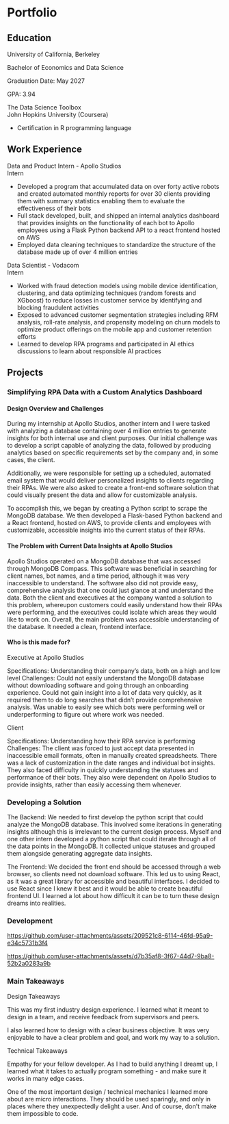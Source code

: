 # Portfolio

## Education
University of California, Berkeley

Bachelor of Economics and Data Science

Graduation Date: May 2027

GPA: 3.94

The Data Science Toolbox										
John Hopkins University (Coursera)
- Certification in R programming language 


## Work Experience
Data and Product Intern - Apollo Studios  						     
Intern	         			        							             
- Developed a program that accumulated data on over forty active robots and created automated monthly reports for over 30 clients providing them with summary statistics enabling them to evaluate the effectiveness of their bots
-	Full stack developed, built, and shipped an internal analytics dashboard that provides insights on the functionality of each bot to Apollo employees using a Flask Python backend API to a react frontend hosted on AWS
-	Employed data cleaning techniques to standardize the structure of the database made up of over 4 million entries

Data Scientist - Vodacom  
Intern
-	Worked with fraud detection models using mobile device identification, clustering, and data optimizing techniques (random forests and XGboost) to reduce losses in customer service by identifying and blocking fraudulent activities 
-	Exposed to advanced customer segmentation strategies including RFM analysis, roll-rate analysis, and propensity modeling on churn models to optimize product offerings on the mobile app and customer retention efforts
-	Learned to develop RPA programs and participated in AI ethics discussions to learn about responsible AI practices 

## Projects
### Simplifying RPA Data with a Custom Analytics Dashboard
#### Design Overview and Challenges
During my internship at Apollo Studios, another intern and I were tasked with analyzing a database containing over 4 million entries to generate insights for both internal use and client purposes. Our initial challenge was to develop a script capable of analyzing the data, followed by producing analytics based on specific requirements set by the company and, in some cases, the client.

Additionally, we were responsible for setting up a scheduled, automated email system that would deliver personalized insights to clients regarding their RPAs. We were also asked to create a front-end software solution that could visually present the data and allow for customizable analysis.

To accomplish this, we began by creating a Python script to scrape the MongoDB database. We then developed a Flask-based Python backend and a React frontend, hosted on AWS, to provide clients and employees with customizable, accessible insights into the current status of their RPAs.

#### The Problem with Current Data Insights at Apollo Studios

Apollo Studios operated on a MongoDB database that was accessed through MongoDB Compass. This software was beneficial in searching for client names, bot names, and a time period, although it was very inaccessible to understand. The software also did not provide easy, comprehensive analysis that one could just glance at and understand the data. Both the client and executives at the company wanted a solution to this problem, whereupon customers could easily understand how their RPAs were performing, and the executives could isolate which areas they would like to work on. Overall, the main problem was accessible understanding of the database. It needed a clean, frontend interface.

#### Who is this made for?

Executive at Apollo Studios

Specifications: Understanding their company’s data, both on a high and low level
Challenges: Could not easily understand the MongoDB database without downloading software and going through an onboarding experience. 
Could not gain insight into a lot of data very quickly, as it required them to do long searches that didn’t provide comprehensive analysis. 
Was unable to easily see which bots were performing well or underperforming to figure out where work was needed.

Client

Specifications: Understanding how their RPA service is performing
Challenges: The client was forced to just accept data presented in inaccessible email formats, often in manually created spreadsheets. 
There was a lack of customization in the date ranges and individual bot insights. They also faced difficulty in quickly understanding the statuses and performance of their bots. 
They also were dependent on Apollo Studios to provide insights, rather than easily accessing them whenever.

### Developing a Solution

The Backend:
We needed to first develop the python script that could analyze the MongoDB database. This involved some iterations in generating insights although this is irrelevant to the current design process.
Myself and one other intern developed a python script that could iterate through all of the data points in the MongoDB. It collected unique statuses and grouped them alongside generating aggregate data insights.

The Frontend:
We decided the front end should be accessed through a web browser, so clients need not download software. This led us to using React, as it was a great library for accessible and beautiful interfaces.
I decided to use React since I knew it best and it would be able to create beautiful frontend UI. I learned a lot about how difficult it can be to turn these design dreams into realities.

### Development

https://github.com/user-attachments/assets/209521c8-6114-46fd-95a9-e34c5731b3f4

https://github.com/user-attachments/assets/d7b35af8-3f67-44d7-9ba8-52b2a0283a9b

### Main Takeaways
Design Takeaways

This was my first industry design experience. I learned what it meant to design in a team, and receive feedback from supervisors and peers.

I also learned how to design with a clear business objective. It was very enjoyable to have a clear problem and goal, and work my way to a solution.

Technical Takeaways

Empathy for your fellow developer. As I had to build anything I dreamt up, I learned what it takes to actually program something - and make sure it works in many edge cases. 

One of the most important design / technical mechanics I learned more about are micro interactions. They should be used sparingly, and only in places where they unexpectedly delight a user. And of course, don't make them impossible to code.
